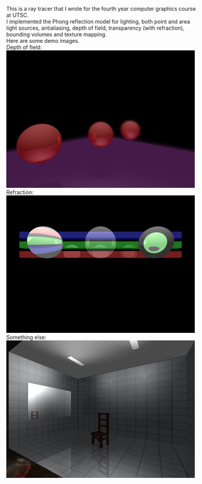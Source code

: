 
This is a ray tracer that I wrote for the fourth year computer graphics course at UTSC.  
I implemented the Phong reflection model for lighting, both point and area light sources, antialiasing, depth of field, transparency (with refraction), bounding volumes and texture mapping.  
Here are some demo images.  
Depth of field:  
![alt tag](https://github.com/ZachariahGlover/projects/blob/master/academic/ray%20tracer/demo/dof.jpg)  
Refraction:  
![alt tag](https://github.com/ZachariahGlover/projects/blob/master/academic/ray%20tracer/demo/ref.jpg)  
Something else:  
![alt tag](https://github.com/ZachariahGlover/projects/blob/master/academic/ray%20tracer/demo/fancy.jpg)  